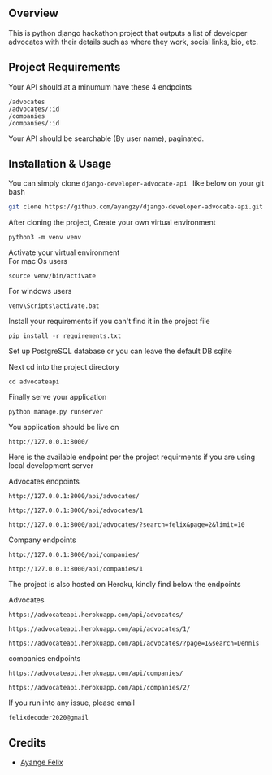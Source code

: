 ## Overview 
This is python django hackathon project that outputs a list of developer advocates with their details such as where they work, social links, bio, etc.

## Project Requirements
Your API should at a minumum have these 4 endpoints

```
/advocates
/advocates/:id
/companies
/companies/:id
```
Your API should be searchable (By user name), paginated.

## Installation & Usage
You can simply clone  ``django-developer-advocate-api
`` like below on your git bash

```bash
git clone https://github.com/ayangzy/django-developer-advocate-api.git
```
After cloning the project, Create your own virtual environment
```
python3 -m venv venv
```

Activate your virtual environment
<br>
For mac Os users
```
source venv/bin/activate
```

For windows users
```
venv\Scripts\activate.bat 
```

Install your requirements if you can't find it in the project file
```
pip install -r requirements.txt
```

Set up PostgreSQL database or you can leave the default DB sqlite 

Next  cd into the project directory

```
cd advocateapi
```

Finally serve your application
```
python manage.py runserver
```

You application should be live on 
```
http://127.0.0.1:8000/
```

Here is the available endpoint per the project requirments if you are using local development server

Advocates endpoints
```
http://127.0.0.1:8000/api/advocates/

http://127.0.0.1:8000/api/advocates/1

http://127.0.0.1:8000/api/advocates/?search=felix&page=2&limit=10

```


Company endpoints
```
http://127.0.0.1:8000/api/companies/

http://127.0.0.1:8000/api/companies/1

```

The project is also hosted on Heroku, kindly find below the endpoints

Advocates
```
https://advocateapi.herokuapp.com/api/advocates/

https://advocateapi.herokuapp.com/api/advocates/1/

https://advocateapi.herokuapp.com/api/advocates/?page=1&search=Dennis
```

companies endpoints
```
https://advocateapi.herokuapp.com/api/companies/

https://advocateapi.herokuapp.com/api/companies/2/

```



If you run into any issue, please email

```felixdecoder2020@gmail```

## Credits

- [Ayange Felix](https://github.com/ayangzy)

